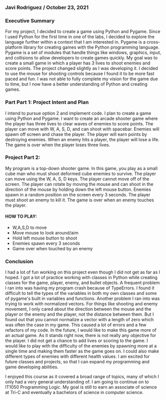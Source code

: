 ### Javi Rodriguez / October 23, 2021

### Executive Summary

For my project, I decided to create a game using Python and Pygame. Since I used Python for the first time in one of the labs, I decided to explore the language further within a context that I am interested in. Pygame is a cross-platform library for creating games with the Python programming language. Pygame is a set of modules that handle things like windows, graphics, input, and collisions to allow developers to create games quickly. My goal was to create a small game in which a player has 3 lives to shoot enemies and score points. The project changed slightly as I was developing it. I decided to use the mouse for shooting controls because I found it to be more fast paced and fun. I was not able to fully complete my vision for the game due to time, but I now have a better understanding of Python and creating games.

### Part Part 1: Project Intent and Plan

I intend to pursue option 2 and implement code. I plan to create a game using Python and Pygame. I want to create an arcade shooter game where the player has three lives to clear waves of enemies to score points. The player can move with W, A, S, D, and can shoot with spacebar. Enemies will spawn off screen and chase the player. The player will earn points by destroying enemies. When an enemy hits a player, the player will lose a life. The game is over when the player loses three lives.

### Project Part 2:

My program is a top-down shooter game. In this game, you play as a small cube man who must shoot deformed cube enemies to survive. The player can move using the W, A, S, D keys. The player cannot move off of the screen. The player can rotate by moving the mouse and can shoot in the direction of the mouse by holding down the left mouse button. Enemies spawn in a random position on the screen every 3 seconds. The player must shoot an enemy to kill it. The game is over when an enemy touches the player.

#### HOW TO PLAY:
* W,A,S,D to move
* Move mouse to look around/aim
* Hold left mouse button to shoot
* Enemies spawn every 3 seconds
* Game over when touched by an enemy

### Conclusion

I had a lot of fun working on this project even though I did not get as far as I hoped. I got a lot of practice working with classes in Python while creating classes for the game, player, enemy, and bullet objects. A frequent problem I ran into was having my program crash because of TypeErrors. I found it difficult to tell the types of the variables in both my own classes and some of pygame's built in variables and functions. Another problem I ran into was trying to work with normalized vectors. For things like shooting and enemy movement, I only cared about the direction between the mouse and the player or the enemy and the player, not the distance between them. But I found out that you cannot normalize a vector with a length of zero which was often the case in my game. This caused a lot of errors and a few refactors of my code. In the future, I would like to make this game more of an actual game. As it stands right now, there is not really any objective for the player. I did not get a chance to add lives or scoring to the game. I would like to play with the difficulty of the enemies by spawning more at a single time and making them faster as the game goes on. I could also make different types of enemies with different health values. I am excited for future classes and projects, so that I can expand my programming and game developing abilities.

I enjoyed this course as it covered a broad range of topics, many of which I only had a very general understanding of. I am going to continue on to IT1050 Programming Logic. My goal is still to earn an associate of science at Tri-C and eventually a bachelors of science in computer science.
